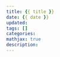 ```yaml
---
title: {{ title }}
date: {{ date }}
updated: 
tags: []
categories: 
mathjax: true
description: 
---
```

